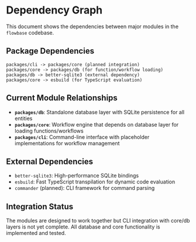 # Dependency Graph

This document shows the dependencies between major modules in the `flowbase` codebase.

## Package Dependencies

```
packages/cli -> packages/core (planned integration)
packages/core -> packages/db (for function/workflow loading)
packages/db -> better-sqlite3 (external dependency)
packages/core -> esbuild (for TypeScript evaluation)
```

## Current Module Relationships

- **`packages/db`**: Standalone database layer with SQLite persistence for all entities
- **`packages/core`**: Workflow engine that depends on database layer for loading functions/workflows
- **`packages/cli`**: Command-line interface with placeholder implementations for workflow management

## External Dependencies

- `better-sqlite3`: High-performance SQLite bindings
- `esbuild`: Fast TypeScript transpilation for dynamic code evaluation
- `commander` (planned): CLI framework for command parsing

## Integration Status

The modules are designed to work together but CLI integration with core/db layers is not yet complete. All database and core functionality is implemented and tested. 